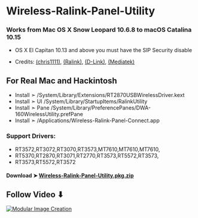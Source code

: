 


# Wireless-Ralink-Panel-Utility
### Works from Mac OS X Snow Leopard 10.6.8 to macOS Catalina 10.15


- OS X El Capitan 10.13 and above you must have the SIP Security disable 

- Credits: [(chris1111)](https://github.com/chris1111), [(Ralink)](https://en.wikipedia.org/wiki/Ralink), [(D-Link)](https://us.dlink.com/en/consumer),  [(Mediatek)](https://www.mediatek.com)

## For Real Mac and Hackintosh

- Install  ➣ /System/Library/Extensions/RT2870USBWirelessDriver.kext
- Install  ➣ UI  /System/Library/StartupItems/RalinkUtility 
- Install  ➣ Pane /System/Library/PreferencePanes/DWA-160WirelessUtility.prefPane
- Install  ➣ /Applications/Wireless-Ralink-Panel-Connect.app

### Support Drivers:
- RT3572,RT3072,RT3070,RT3573,MT7610,MT7610,MT7610,
- RT5370,RT2870,RT3071,RT2770,RT3573,RT5572,RT3573,
- RT3573,RT5572,RT3572

#### Download ➤ [Wireless-Ralink-Panel-Utility.pkg.zip](https://github.com/chris1111/Wireless-Ralink-Panel-Utility/releases/tag/V1)

## Follow Video ⬇︎

[![Modular Image Creation](https://i25.servimg.com/u/f25/18/50/18/69/video15.png)](https://youtu.be/pwypsmYPzeE)


